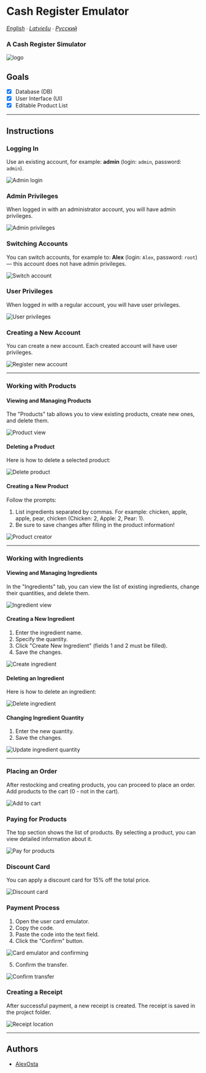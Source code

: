 # Cash Register Emulator

*[English](README.md) ∙ [Latviešu](README.lv.md) ∙ [Русский](README.ru.md)*

### A Cash Register Simulator

![logo](readme_resources/restaurant_register.png)

## Goals
- [x] Database (DB)
- [x] User Interface (UI)
- [x] Editable Product List

---

## Instructions

### Logging In
Use an existing account, for example: **admin** (login: `admin`, password: `admin`).

![Admin login](readme_resources/log_in.png)

### Admin Privileges
When logged in with an administrator account, you will have admin privileges.

![Admin privileges](readme_resources/admin_priority.png)

### Switching Accounts
You can switch accounts, for example to: **Alex** (login: `Alex`, password: `root`) — this account does not have admin privileges.

![Switch account](readme_resources/switch_account.png)

### User Privileges
When logged in with a regular account, you will have user privileges.

![User privileges](readme_resources/user_priority.png)

### Creating a New Account
You can create a new account. Each created account will have user privileges.

![Register new account](readme_resources/register_new_account.png)

---

### Working with Products

#### Viewing and Managing Products
The "Products" tab allows you to view existing products, create new ones, and delete them.

![Product view](readme_resources/product_view.png)

#### Deleting a Product
Here is how to delete a selected product:

![Delete product](readme_resources/delete_product.png)

#### Creating a New Product
Follow the prompts:
1. List ingredients separated by commas. For example: chicken, apple, apple, pear, chicken (Chicken: 2, Apple: 2, Pear: 1).
2. Be sure to save changes after filling in the product information!

![Product creator](readme_resources/product_creator.png)

---

### Working with Ingredients

#### Viewing and Managing Ingredients
In the "Ingredients" tab, you can view the list of existing ingredients, change their quantities, and delete them.

![Ingredient view](readme_resources/ingredient_view.png)

#### Creating a New Ingredient
1. Enter the ingredient name.
2. Specify the quantity.
3. Click "Create New Ingredient" (fields 1 and 2 must be filled).
4. Save the changes.

![Create ingredient](readme_resources/new_ingredient.png)

#### Deleting an Ingredient
Here is how to delete an ingredient:

![Delete ingredient](readme_resources/delete_ingredient.png)

#### Changing Ingredient Quantity
1. Enter the new quantity.
2. Save the changes.

![Update ingredient quantity](readme_resources/update_selected_ingredient.png)

---

### Placing an Order

After restocking and creating products, you can proceed to place an order. Add products to the cart (0 - not in the cart).

![Add to cart](readme_resources/new_order_chooses.png)

### Paying for Products
The top section shows the list of products. By selecting a product, you can view detailed information about it.

![Pay for products](readme_resources/new_order_pay_list_and_total_price.png)

### Discount Card
You can apply a discount card for 15% off the total price.

![Discount card](readme_resources/new_order_discount_card.png)

### Payment Process
1. Open the user card emulator.
2. Copy the code.
3. Paste the code into the text field.
4. Click the "Confirm" button.

![Card emulator and confirming](readme_resources/card_emulator_and_confirming.png)

5. Confirm the transfer.

![Confirm transfer](readme_resources/confirm_transfer.png)

### Creating a Receipt
After successful payment, a new receipt is created. The receipt is saved in the project folder.

![Receipt location](readme_resources/receipt_location.png)

---

## Authors
- [AlexOsta](https://github.com/AlexUnderOS)
